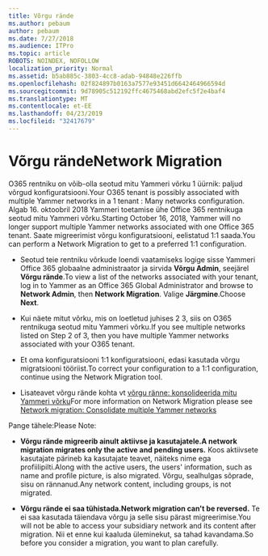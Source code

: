 ```yaml
---
title: Võrgu rände
ms.author: pebaum
author: pebaum
ms.date: 7/27/2018
ms.audience: ITPro
ms.topic: article
ROBOTS: NOINDEX, NOFOLLOW
localization_priority: Normal
ms.assetid: b5ab885c-3803-4cc8-adab-94848e226ffb
ms.openlocfilehash: 02f824897b0163a7577e93451d6642464966594d
ms.sourcegitcommit: 9d78905c512192ffc4675468abd2efc5f2e4baf4
ms.translationtype: MT
ms.contentlocale: et-EE
ms.lasthandoff: 04/23/2019
ms.locfileid: "32417679"
---
```

# <a name="network-migration"></a><span data-ttu-id="7a033-102">Võrgu rände</span><span class="sxs-lookup"><span data-stu-id="7a033-102">Network Migration</span></span>

<span data-ttu-id="7a033-103">O365 rentniku on võib-olla seotud mitu Yammeri võrku 1 üürnik: paljud võrgud konfiguratsiooni.</span><span class="sxs-lookup"><span data-stu-id="7a033-103">Your O365 tenant is possibly associated with multiple Yammer networks in a 1 tenant : Many networks configuration.</span></span> <span data-ttu-id="7a033-104">Algab 16. oktoobril 2018 Yammeri toetamise ühe Office 365 rentnikuga seotud mitu Yammeri võrku.</span><span class="sxs-lookup"><span data-stu-id="7a033-104">Starting October 16, 2018, Yammer will no longer support multiple Yammer networks associated with one Office 365 tenant.</span></span> <span data-ttu-id="7a033-105">Saate migreerimist võrgu konfiguratsiooni, eelistatud 1:1 saada.</span><span class="sxs-lookup"><span data-stu-id="7a033-105">You can perform a Network Migration to get to a preferred 1:1 configuration.</span></span>
  
- <span data-ttu-id="7a033-106">Seotud teie rentniku võrkude loendi vaatamiseks logige sisse Yammeri Office 365 globaalne administraator ja sirvida **Võrgu Admin**, seejärel **Võrgu rände**.</span><span class="sxs-lookup"><span data-stu-id="7a033-106">To view a list of the networks associated with your tenant, log in to Yammer as an Office 365 Global Administrator and browse to **Network Admin**, then **Network Migration**.</span></span> <span data-ttu-id="7a033-107">Valige **Järgmine**.</span><span class="sxs-lookup"><span data-stu-id="7a033-107">Choose **Next**.</span></span>
    
- <span data-ttu-id="7a033-108">Kui näete mitut võrku, mis on loetletud juhises 2 3, siis on O365 rentnikuga seotud mitu Yammeri võrku.</span><span class="sxs-lookup"><span data-stu-id="7a033-108">If you see multiple networks listed on Step 2 of 3, then you have multiple Yammer networks associated with your O365 tenant.</span></span>
    
- <span data-ttu-id="7a033-109">Et oma konfiguratsiooni 1:1 konfiguratsiooni, edasi kasutada võrgu migratsiooni tööriist.</span><span class="sxs-lookup"><span data-stu-id="7a033-109">To correct your configuration to a 1:1 configuration, continue using the Network Migration tool.</span></span>
    
- <span data-ttu-id="7a033-110">Lisateavet võrgu rände kohta vt [võrgu ränne: konsolideerida mitu Yammeri võrku](https://support.office.com/article/a22c1b20-9231-4ce2-a916-392b1056d002)</span><span class="sxs-lookup"><span data-stu-id="7a033-110">For more information on Network Migration please see [Network migration: Consolidate multiple Yammer networks](https://support.office.com/article/a22c1b20-9231-4ce2-a916-392b1056d002)</span></span>
    
<span data-ttu-id="7a033-111">Pange tähele:</span><span class="sxs-lookup"><span data-stu-id="7a033-111">Please Note:</span></span>
  
- <span data-ttu-id="7a033-112">**Võrgu rände migreerib ainult aktiivse ja kasutajatele.**</span><span class="sxs-lookup"><span data-stu-id="7a033-112">**A network migration migrates only the active and pending users.**</span></span> <span data-ttu-id="7a033-113">Koos aktiivsete kasutajate pärineb ka kasutajate teavet, näiteks nime ega profiilipilti.</span><span class="sxs-lookup"><span data-stu-id="7a033-113">Along with the active users, the users' information, such as name and profile picture, is also migrated.</span></span> <span data-ttu-id="7a033-114">Võrgu, sealhulgas sõprade, sisu on rännanud.</span><span class="sxs-lookup"><span data-stu-id="7a033-114">Any network content, including groups, is not migrated.</span></span> 
    
- <span data-ttu-id="7a033-115">**Võrgu rände ei saa tühistada.**</span><span class="sxs-lookup"><span data-stu-id="7a033-115">**Network migration can't be reversed.**</span></span> <span data-ttu-id="7a033-116">Te ei saa kasutada täiendava võrgu ja selle sisu pärast migreerimise.</span><span class="sxs-lookup"><span data-stu-id="7a033-116">You will not be able to access your subsidiary network and its content after migration.</span></span> <span data-ttu-id="7a033-117">Nii et enne kui kaaluda üleminekut, sa tahad kavandama.</span><span class="sxs-lookup"><span data-stu-id="7a033-117">So before you consider a migration, you want to plan carefully.</span></span> 
    

